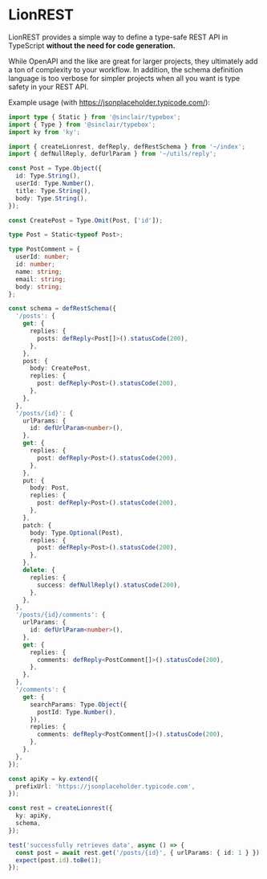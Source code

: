 # LionREST

LionREST provides a simple way to define a type-safe REST API in TypeScript **without the need for code generation.**

While OpenAPI and the like are great for larger projects, they ultimately add a ton of complexity to your workflow. In addition, the schema definition language is too verbose for simpler projects when all you want is type safety in your REST API.

Example usage (with https://jsonplaceholder.typicode.com/):

```typescript
import type { Static } from '@sinclair/typebox';
import { Type } from '@sinclair/typebox';
import ky from 'ky';

import { createLionrest, defReply, defRestSchema } from '~/index';
import { defNullReply, defUrlParam } from '~/utils/reply';

const Post = Type.Object({
  id: Type.String(),
  userId: Type.Number(),
  title: Type.String(),
  body: Type.String(),
});

const CreatePost = Type.Omit(Post, ['id']);

type Post = Static<typeof Post>;

type PostComment = {
  userId: number;
  id: number;
  name: string;
  email: string;
  body: string;
};

const schema = defRestSchema({
  '/posts': {
    get: {
      replies: {
        posts: defReply<Post[]>().statusCode(200),
      },
    },
    post: {
      body: CreatePost,
      replies: {
        post: defReply<Post>().statusCode(200),
      },
    },
  },
  '/posts/{id}': {
    urlParams: {
      id: defUrlParam<number>(),
    },
    get: {
      replies: {
        post: defReply<Post>().statusCode(200),
      },
    },
    put: {
      body: Post,
      replies: {
        post: defReply<Post>().statusCode(200),
      },
    },
    patch: {
      body: Type.Optional(Post),
      replies: {
        post: defReply<Post>().statusCode(200),
      },
    },
    delete: {
      replies: {
        success: defNullReply().statusCode(200),
      },
    },
  },
  '/posts/{id}/comments': {
    urlParams: {
      id: defUrlParam<number>(),
    },
    get: {
      replies: {
        comments: defReply<PostComment[]>().statusCode(200),
      },
    },
  },
  '/comments': {
    get: {
      searchParams: Type.Object({
        postId: Type.Number(),
      }),
      replies: {
        comments: defReply<PostComment[]>().statusCode(200),
      },
    },
  },
});

const apiKy = ky.extend({
  prefixUrl: 'https://jsonplaceholder.typicode.com',
});

const rest = createLionrest({
  ky: apiKy,
  schema,
});

test('successfully retrieves data', async () => {
  const post = await rest.get('/posts/{id}', { urlParams: { id: 1 } }).json();
  expect(post.id).toBe(1);
});
```